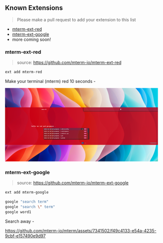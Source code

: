 ## Known Extensions

> Please make a pull request to add your extension to this list

- [mterm-ext-red](#mterm-ext-red)
- [mterm-ext-google](#mterm-ext-google)
- more coming soon!


### mterm-ext-red

> source: https://github.com/mterm-io/mterm-ext-red
```bash
ext add mterm-red
```
Make your terminal (mterm) red 10 seconds -

![red terminal](https://github.com/mterm-io/mterm-ext-red/blob/HEAD/info.png?raw=true)

### mterm-ext-google

> source: https://github.com/mterm-io/mterm-ext-google
```bash
ext add mterm-google
```

```bash
google "search term"
google "search \" term"
google word1
```

Search away -

https://github.com/mterm-io/mterm/assets/7341502/f49c4133-e54a-4235-9cbf-e157490e9d97

